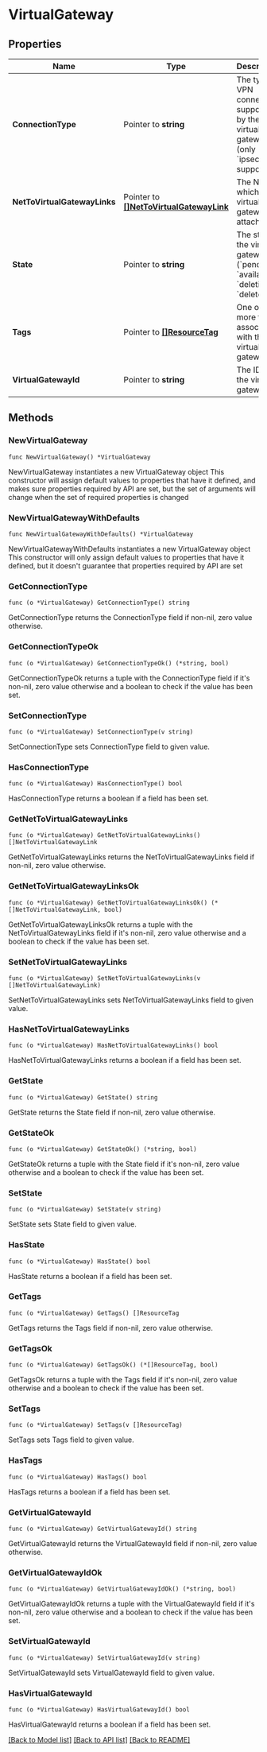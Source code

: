 # VirtualGateway

## Properties

Name | Type | Description | Notes
------------ | ------------- | ------------- | -------------
**ConnectionType** | Pointer to **string** | The type of VPN connection supported by the virtual gateway (only &#x60;ipsec.1&#x60; is supported). | [optional] 
**NetToVirtualGatewayLinks** | Pointer to [**[]NetToVirtualGatewayLink**](NetToVirtualGatewayLink.md) | The Net to which the virtual gateway is attached. | [optional] 
**State** | Pointer to **string** | The state of the virtual gateway (&#x60;pending&#x60; \\| &#x60;available&#x60; \\| &#x60;deleting&#x60; \\| &#x60;deleted&#x60;). | [optional] 
**Tags** | Pointer to [**[]ResourceTag**](ResourceTag.md) | One or more tags associated with the virtual gateway. | [optional] 
**VirtualGatewayId** | Pointer to **string** | The ID of the virtual gateway. | [optional] 

## Methods

### NewVirtualGateway

`func NewVirtualGateway() *VirtualGateway`

NewVirtualGateway instantiates a new VirtualGateway object
This constructor will assign default values to properties that have it defined,
and makes sure properties required by API are set, but the set of arguments
will change when the set of required properties is changed

### NewVirtualGatewayWithDefaults

`func NewVirtualGatewayWithDefaults() *VirtualGateway`

NewVirtualGatewayWithDefaults instantiates a new VirtualGateway object
This constructor will only assign default values to properties that have it defined,
but it doesn't guarantee that properties required by API are set

### GetConnectionType

`func (o *VirtualGateway) GetConnectionType() string`

GetConnectionType returns the ConnectionType field if non-nil, zero value otherwise.

### GetConnectionTypeOk

`func (o *VirtualGateway) GetConnectionTypeOk() (*string, bool)`

GetConnectionTypeOk returns a tuple with the ConnectionType field if it's non-nil, zero value otherwise
and a boolean to check if the value has been set.

### SetConnectionType

`func (o *VirtualGateway) SetConnectionType(v string)`

SetConnectionType sets ConnectionType field to given value.

### HasConnectionType

`func (o *VirtualGateway) HasConnectionType() bool`

HasConnectionType returns a boolean if a field has been set.

### GetNetToVirtualGatewayLinks

`func (o *VirtualGateway) GetNetToVirtualGatewayLinks() []NetToVirtualGatewayLink`

GetNetToVirtualGatewayLinks returns the NetToVirtualGatewayLinks field if non-nil, zero value otherwise.

### GetNetToVirtualGatewayLinksOk

`func (o *VirtualGateway) GetNetToVirtualGatewayLinksOk() (*[]NetToVirtualGatewayLink, bool)`

GetNetToVirtualGatewayLinksOk returns a tuple with the NetToVirtualGatewayLinks field if it's non-nil, zero value otherwise
and a boolean to check if the value has been set.

### SetNetToVirtualGatewayLinks

`func (o *VirtualGateway) SetNetToVirtualGatewayLinks(v []NetToVirtualGatewayLink)`

SetNetToVirtualGatewayLinks sets NetToVirtualGatewayLinks field to given value.

### HasNetToVirtualGatewayLinks

`func (o *VirtualGateway) HasNetToVirtualGatewayLinks() bool`

HasNetToVirtualGatewayLinks returns a boolean if a field has been set.

### GetState

`func (o *VirtualGateway) GetState() string`

GetState returns the State field if non-nil, zero value otherwise.

### GetStateOk

`func (o *VirtualGateway) GetStateOk() (*string, bool)`

GetStateOk returns a tuple with the State field if it's non-nil, zero value otherwise
and a boolean to check if the value has been set.

### SetState

`func (o *VirtualGateway) SetState(v string)`

SetState sets State field to given value.

### HasState

`func (o *VirtualGateway) HasState() bool`

HasState returns a boolean if a field has been set.

### GetTags

`func (o *VirtualGateway) GetTags() []ResourceTag`

GetTags returns the Tags field if non-nil, zero value otherwise.

### GetTagsOk

`func (o *VirtualGateway) GetTagsOk() (*[]ResourceTag, bool)`

GetTagsOk returns a tuple with the Tags field if it's non-nil, zero value otherwise
and a boolean to check if the value has been set.

### SetTags

`func (o *VirtualGateway) SetTags(v []ResourceTag)`

SetTags sets Tags field to given value.

### HasTags

`func (o *VirtualGateway) HasTags() bool`

HasTags returns a boolean if a field has been set.

### GetVirtualGatewayId

`func (o *VirtualGateway) GetVirtualGatewayId() string`

GetVirtualGatewayId returns the VirtualGatewayId field if non-nil, zero value otherwise.

### GetVirtualGatewayIdOk

`func (o *VirtualGateway) GetVirtualGatewayIdOk() (*string, bool)`

GetVirtualGatewayIdOk returns a tuple with the VirtualGatewayId field if it's non-nil, zero value otherwise
and a boolean to check if the value has been set.

### SetVirtualGatewayId

`func (o *VirtualGateway) SetVirtualGatewayId(v string)`

SetVirtualGatewayId sets VirtualGatewayId field to given value.

### HasVirtualGatewayId

`func (o *VirtualGateway) HasVirtualGatewayId() bool`

HasVirtualGatewayId returns a boolean if a field has been set.


[[Back to Model list]](../README.md#documentation-for-models) [[Back to API list]](../README.md#documentation-for-api-endpoints) [[Back to README]](../README.md)


